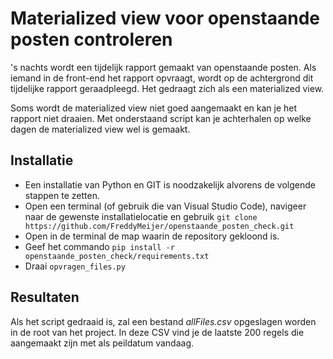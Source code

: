# Materialized view voor openstaande posten controleren
's nachts wordt een tijdelijk rapport gemaakt van openstaande posten. Als iemand in de front-end het rapport opvraagt, wordt op de achtergrond dit tijdelijke rapport geraadpleegd. Het gedraagt zich als een materialized view. 

Soms wordt de materialized view niet goed aangemaakt en kan je het rapport niet draaien. Met onderstaand script kan je achterhalen op welke dagen de materialized view wel is gemaakt. 

## Installatie
- Een installatie van Python en GIT is noodzakelijk alvorens de volgende stappen te zetten.
- Open een terminal (of gebruik die van Visual Studio Code), navigeer naar de gewenste installatielocatie en gebruik `git clone https://github.com/FreddyMeijer/openstaande_posten_check.git`
- Open in de terminal de map waarin de repository gekloond is.
- Geef het commando `pip install -r openstaande_posten_check/requirements.txt`
- Draai `opvragen_files.py`

## Resultaten
Als het script gedraaid is, zal een bestand <i>allFiles.csv</i> opgeslagen worden in de root van het project. In deze CSV vind je de laatste 200 regels die aangemaakt zijn met als peildatum vandaag.